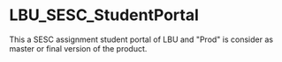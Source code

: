 # LBU_SESC_StudentPortal
This a SESC assignment student portal of LBU and "Prod" is consider as master or final version of the product.